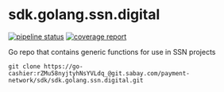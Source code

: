 # sdk.golang.ssn.digital

[![pipeline status](https://git.sabay.com/payment-network/sdk/sdk.golang.ssn.digital/badges/master/pipeline.svg)](https://git.sabay.com/payment-network/sdk/sdk.golang.ssn.digital/commits/master)
[![coverage report](https://git.sabay.com/payment-network/sdk/sdk.golang.ssn.digital/badges/master/coverage.svg)](https://git.sabay.com/payment-network/sdk/sdk.golang.ssn.digital/commits/master)

Go repo that contains generic functions for use in SSN projects

`git clone https://go-cashier:rZMu58nyjtyhNsYVLdq_@git.sabay.com/payment-network/sdk/sdk.golang.ssn.digital.git`